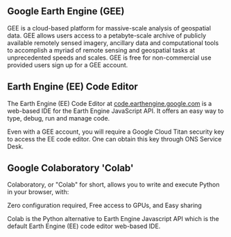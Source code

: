 
## Google Earth Engine (GEE) 

GEE is a cloud-based platform for massive-scale analysis of geospatial data. GEE allows users access to a petabyte-scale archive of publicly available remotely sensed imagery, ancillary data and computational tools to accomplish a myriad of remote sensing and geospatial tasks at unprecedented speeds and scales. GEE is free for non-commercial use provided users sign up for a GEE account.

## Earth Engine (EE) Code Editor

The Earth Engine (EE) Code Editor at [code.earthengine.google.com](https://code.earthengine.google.com/) is a web-based IDE for the Earth Engine JavaScript API. It offers an easy way to type, debug, run and manage code. 

Even with a GEE account, you will require a Google Cloud Titan security key to access the EE code editor. One can obtain this key through ONS Service Desk. 

## Google Colaboratory 'Colab'

Colaboratory, or "Colab" for short, allows you to write and execute Python in your browser, with:

Zero configuration required,
Free access to GPUs, and 
Easy sharing

Colab is the Python alternative to Earth Engine Javascript API which is the default Earth Engine (EE) code editor web-based IDE.
